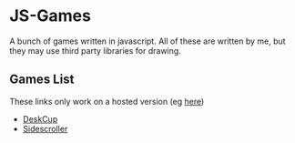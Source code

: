 # JS-Games
A bunch of games written in javascript.
All of these are written by me, but they may use third party libraries for drawing.

## Games List
These links only work on a hosted version (eg [here](https://benjamin-davies.github.io/js-games/))
 - [DeskCup](./desk-cup/)
 - [Sidescroller](./sidescroller/)
